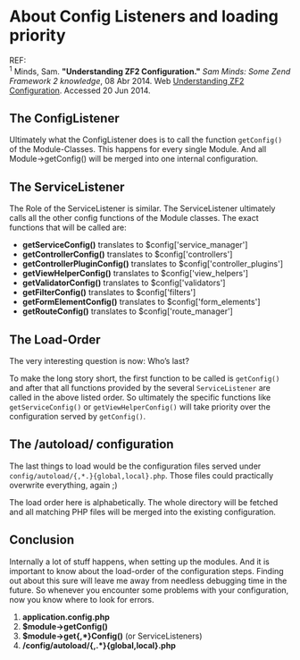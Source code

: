 # About Config Listeners and loading priority
REF:     
<sup>1</sup> Minds, Sam. __"Understanding ZF2 Configuration."__ _Sam Minds: Some Zend Framework 2 knowledge_, 08 Abr 2014. Web [Understanding ZF2 Configuration](http://samminds.com/2013/04/understanding-zf2-configuration/). Accessed 20 Jun 2014.

## The ConfigListener

Ultimately what the ConfigListener does is to call the function `getConfig()` of the Module-Classes. This happens for every single Module. And all Module->getConfig() will be merged into one internal configuration.

## The ServiceListener

The Role of the ServiceListener is similar. The ServiceListener ultimately calls all the other config functions of the Module classes. The exact functions that will be called are:

* __getServiceConfig()__ translates to $config['service_manager']
* __getControllerConfig()__ translates to $config['controllers']
* __getControllerPluginConfig()__ translates to $config['controller_plugins']
* __getViewHelperConfig()__ translates to $config['view_helpers']
* __getValidatorConfig()__ translates to $config['validators']
* __getFilterConfig()__ translates to $config['filters']
* __getFormElementConfig()__ translates to $config['form_elements']
* __getRouteConfig()__ translates to $config['route_manager']

## The Load-Order

The very interesting question is now: Who’s last?

To make the long story short, the first function to be called is `getConfig()` and after that all functions provided by the several `ServiceListener` are called in the above listed order. So ultimately the specific functions like `getServiceConfig()` or `getViewHelperConfig()` will take priority over the configuration served by `getConfig()`.

## The /autoload/ configuration

The last things to load would be the configuration files served under `config/autoload/{,*.}{global,local}.php`. Those files could practically overwrite everything, again ;)

The load order here is alphabetically. The whole directory will be fetched and all matching PHP files will be merged into the existing configuration.

## Conclusion

Internally a lot of stuff happens, when setting up the modules. And it is important to know about the load-order of the configuration steps. Finding out about this sure will leave me away from needless debugging time in the future. So whenever you encounter some problems with your configuration, now you know where to look for errors.

1. __application.config.php__
2. __$module->getConfig()__
3. __$module->get{,*}Config()__ (or ServiceListeners)
4. __/config/autoload/{,.*}{global,local}.php__
